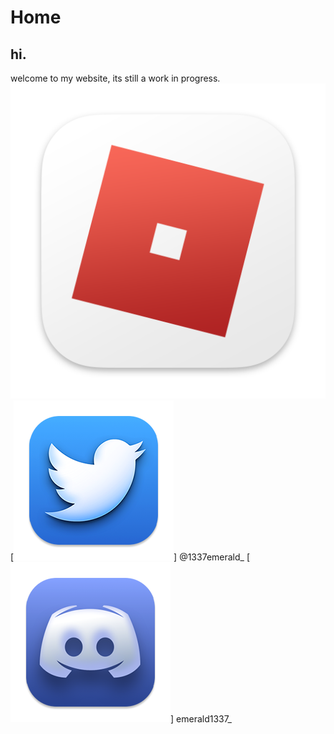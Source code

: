 # Home
## hi.
welcome to my website, its still a work in progress.
[<img src="rblxicon.png">]([https://link-to-your-URL/](https://www.roblox.com/users/3377977629/profile))
[<img src="twitter.png">] @1337emerald_
[<img src="discord.png">] emerald1337_
